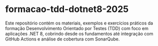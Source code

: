# formacao-tdd-dotnet8-2025
Este repositório contém os materiais, exemplos e exercícios práticos da formação Desenvolvimento Orientado por Testes (TDD) com foco em aplicações .NET 8, cobrindo desde os fundamentos até integração com GitHub Actions e análise de cobertura com SonarQube.

